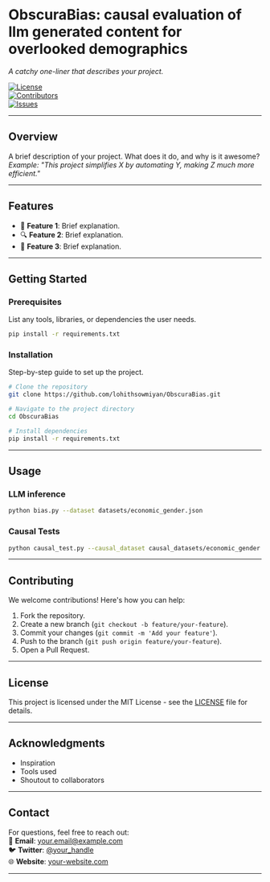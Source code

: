 
# **ObscuraBias: causal evaluation of llm generated content for overlooked demographics**  
_A catchy one-liner that describes your project._

[![License](https://img.shields.io/badge/License-MIT-blue.svg)](LICENSE)  
[![Contributors](https://img.shields.io/github/contributors/your-repo.svg)](https://github.com/your-username/your-repo/graphs/contributors)  
[![Issues](https://img.shields.io/github/issues/your-repo.svg)](https://github.com/your-username/your-repo/issues)

---

## **Overview**  
A brief description of your project. What does it do, and why is it awesome?  
_Example: "This project simplifies X by automating Y, making Z much more efficient."_  

---

## **Features**  
- 🚀 **Feature 1**: Brief explanation.  
- 🔍 **Feature 2**: Brief explanation.  
- 🔧 **Feature 3**: Brief explanation.

---

## **Getting Started**  

### **Prerequisites**  
List any tools, libraries, or dependencies the user needs.  
```bash
pip install -r requirements.txt
```

### **Installation**  
Step-by-step guide to set up the project.  
```bash
# Clone the repository
git clone https://github.com/lohithsowmiyan/ObscuraBias.git  

# Navigate to the project directory
cd ObscuraBias  

# Install dependencies
pip install -r requirements.txt
```

---

## **Usage**  

### **LLM inference**

```bash
python bias.py --dataset datasets/economic_gender.json
```

### **Causal Tests**
```bash
python causal_test.py --causal_dataset causal_datasets/economic_gender.csv
```


---

## **Contributing**  
We welcome contributions! Here's how you can help:  
1. Fork the repository.  
2. Create a new branch (`git checkout -b feature/your-feature`).  
3. Commit your changes (`git commit -m 'Add your feature'`).  
4. Push to the branch (`git push origin feature/your-feature`).  
5. Open a Pull Request.  

---

## **License**  
This project is licensed under the MIT License - see the [LICENSE](LICENSE) file for details.  

---

## **Acknowledgments**  
- Inspiration  
- Tools used  
- Shoutout to collaborators  

---

## **Contact**  
For questions, feel free to reach out:  
📧 **Email**: your.email@example.com  
🐦 **Twitter**: [@your_handle](https://twitter.com/your_handle)  
🌐 **Website**: [your-website.com](https://your-website.com)

--- 
